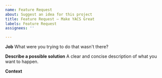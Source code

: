 ```yaml
---
name: Feature Request
about: Suggest an idea for this project
title: Feature Request — Make YACS Great
labels: Feature Request
assignees: ''

---
```


**Job**
What were you trying to do that wasn't there?

**Describe a possible solution**
A clear and concise description of what you want to happen.

**Context**
